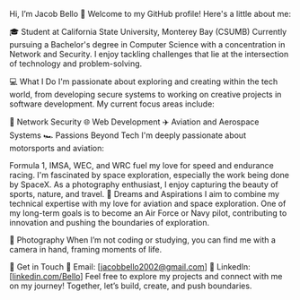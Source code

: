 Hi, I’m Jacob Bello 👋
Welcome to my GitHub profile! Here's a little about me:

🎓 Student at California State University, Monterey Bay (CSUMB)
Currently pursuing a Bachelor's degree in Computer Science with a concentration in Network and Security. I enjoy tackling challenges that lie at the intersection of technology and problem-solving.

💻 What I Do
I'm passionate about exploring and creating within the tech world, from developing secure systems to working on creative projects in software development. My current focus areas include:

🔐 Network Security
🌐 Web Development
✈️ Aviation and Aerospace Systems
🏎️ Passions Beyond Tech
I'm deeply passionate about motorsports and aviation:

Formula 1, IMSA, WEC, and WRC fuel my love for speed and endurance racing.
I'm fascinated by space exploration, especially the work being done by SpaceX.
As a photography enthusiast, I enjoy capturing the beauty of sports, nature, and travel.
🚀 Dreams and Aspirations
I aim to combine my technical expertise with my love for aviation and space exploration. One of my long-term goals is to become an Air Force or Navy pilot, contributing to innovation and pushing the boundaries of exploration.

📸 Photography
When I’m not coding or studying, you can find me with a camera in hand, framing moments of life.

🌟 Get in Touch
📧 Email: [jacobbello2002@gmail.com]
💼 LinkedIn: [[linkedin.com/Bello](https://www.linkedin.com/in/bellojacob/)]
Feel free to explore my projects and connect with me on my journey! Together, let’s build, create, and push boundaries.

